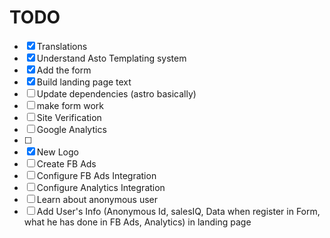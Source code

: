 # TODO

- [x] Translations
- [x] Understand Asto Templating system
- [x] Add the form
- [x] Build landing page text
- [ ] Update dependencies (astro basically)
- [ ] make form work
- [ ] Site Verification
- [ ] Google Analytics
- [ ] 
- [x] New Logo
- [ ] Create FB Ads
- [ ] Configure FB Ads Integration
- [ ] Configure Analytics Integration
- [ ] Learn about anonymous user
- [ ] Add User's Info (Anonymous Id, salesIQ, Data when register in Form, what he has done in FB Ads, Analytics) in landing page
